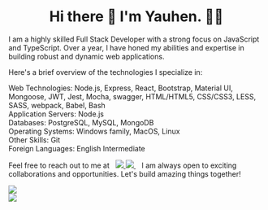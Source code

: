 <h1 align='center'>
  Hi there 👋 I'm Yauhen. 👨‍💻
</h1>

I am a highly skilled Full Stack Developer with a strong focus on JavaScript and TypeScript. Over a year, I have honed my abilities and expertise in building robust and dynamic web applications.

Here's a brief overview of the technologies I specialize in:

<!-- Programming Languages:&nbsp;
<img src="https://img.shields.io/badge/JavaScript-323330?style=for-the-badge&logo=javascript&logoColor=F7DF1E"/>
<img src="https://img.shields.io/badge/TypeScript-007ACC?style=for-the-badge&logo=typescript&logoColor=white"/> <br/><br/>
Web Technologies:<br/>
<img src="https://img.shields.io/badge/Node%20js-339933?style=for-the-badge&logo=nodedotjs&logoColor=white"/>
<img src="https://img.shields.io/badge/Express%20js-000000?style=for-the-badge&logo=express&logoColor=white"/>
<img src="https://img.shields.io/badge/React-20232A?style=for-the-badge&logo=react&logoColor=61DAFB"/>
<img src="https://img.shields.io/badge/Bootstrap-563D7C?style=for-the-badge&logo=bootstrap&logoColor=white"/>
<img src="https://img.shields.io/badge/Material%20UI-007FFF?style=for-the-badge&logo=mui&logoColor=white"/>
<img src="https://img.shields.io/badge/Mocha-8D6748?style=for-the-badge&logo=Mocha&logoColor=white"/>
<img src="https://img.shields.io/badge/Jest-C21325?style=for-the-badge&logo=jest&logoColor=white"/>
<img src="https://img.shields.io/badge/Swagger-85EA2D?style=for-the-badge&logo=Swagger&logoColor=white"/>
<img src="https://img.shields.io/badge/HTML5-E34F26?style=for-the-badge&logo=html5&logoColor=white"/>
<img src="https://img.shields.io/badge/CSS3-1572B6?style=for-the-badge&logo=css3&logoColor=white"/>
<img src="https://img.shields.io/badge/Sass-CC6699?style=for-the-badge&logo=sass&logoColor=white"/>
<img src="https://img.shields.io/badge/Webpack-8DD6F9?style=for-the-badge&logo=Webpack&logoColor=white"/>
<img src="https://img.shields.io/badge/Babel-F9DC3E?style=for-the-badge&logo=babel&logoColor=white"/>
<img src="https://img.shields.io/badge/GNU%20Bash-4EAA25?style=for-the-badge&logo=GNU%20Bash&logoColor=white"/> <br/><br/>
Application Servers:
<img src="https://img.shields.io/badge/Node%20js-339933?style=for-the-badge&logo=nodedotjs&logoColor=white"/> <br/><br/>
Databases:
<img src="https://img.shields.io/badge/PostgreSQL-316192?style=for-the-badge&logo=postgresql&logoColor=white"/>
<img src="https://img.shields.io/badge/MySQL-005C84?style=for-the-badge&logo=mysql&logoColor=white"/>
<img src="https://img.shields.io/badge/MongoDB-4EA94B?style=for-the-badge&logo=mongodb&logoColor=white"/> <br/><br/>
Operating Systems:
<img src="https://img.shields.io/badge/Windows-0078D6?style=for-the-badge&logo=windows&logoColor=white"/>
<img src="https://img.shields.io/badge/mac%20os-000000?style=for-the-badge&logo=apple&logoColor=white"/>
<img src="https://img.shields.io/badge/Linux-FCC624?style=for-the-badge&logo=linux&logoColor=black"/> <br/><br/>
Other Skills:
<img src="https://img.shields.io/badge/GIT-E44C30?style=for-the-badge&logo=git&logoColor=white"/> <br/> -->
Web Technologies:  Node.js, Express, React, Bootstrap, Material UI,  Mongoose, JWT, Jest, Mocha, swagger, HTML/HTML5, CSS/CSS3, LESS, SASS,  webpack, Babel, Bash <br/>
Application Servers:  Node.js <br/>
Databases:  PostgreSQL, MySQL, MongoDB <br/>
Operating Systems:  Windows family, MacOS, Linux  <br/>
Other Skills:  Git <br/>
Foreign Languages:  English Intermediate <br/>

Feel free to reach out to me at &nbsp;
<a href="rivertoxi911@gmail.com">
    <img src="https://img.shields.io/badge/Gmail-D14836?style=for-the-badge&logo=gmail&logoColor=white" />
</a> 
<a href="https://www.linkedin.com/in/yauhen-zhytniak/">
    <img src="https://img.shields.io/badge/linkedin-%230077B5.svg?&style=for-the-badge&logo=linkedin&logoColor=white" />
</a>&nbsp;&nbsp;
I am always open to exciting collaborations and opportunities. Let's build amazing things together! <br/>

<p>
  <a href="#"><img src="https://github-readme-stats.vercel.app/api?username=Wihctoh&show_icons=true&theme=github_dark_dimmed"></a> <br/>
  <a href="#"><img src="https://github-readme-stats.vercel.app/api/top-langs/?username=Wihctoh&layout=compact&theme=github_dark_dimmed"></a>
</p>
